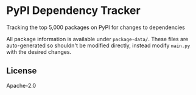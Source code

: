 # PyPI Dependency Tracker

Tracking the top 5,000 packages on PyPI for changes to dependencies

All package information is available under `package-data/`. These
files are auto-generated so shouldn't be modified directly, instead
modify `main.py` with the desired changes.

## License

Apache-2.0
